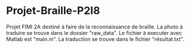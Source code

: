 # Projet-Braille-P2I8
Projet FIMI 2A destiné à faire de la reconnaissance de braille.
La photo à traduire se trouve dans le dossier "raw_data".
Le fichier à executer avec Matlab est "main.m".
La traduction se trouve dans le fichier "résultat.txt".
